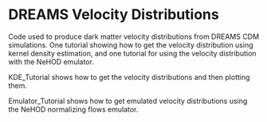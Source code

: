 # DREAMS Velocity Distributions
Code used to produce dark matter velocity distributions from DREAMS CDM simulations. One tutorial showing how to get the velocity distribution using kernel density estimation, and one tutorial for using the velocity distribution with the NeHOD emulator.

KDE_Tutorial shows how to get the velocity distributions and then plotting them. 

Emulator_Tutorial shows how to get emulated velocity distributions using the NeHOD normalizing flows emulator. 

